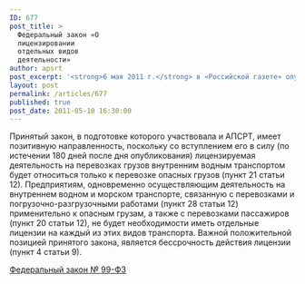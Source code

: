 ```yaml
---
ID: 677
post_title: >
  Федеральный закон «О
  лицензировании
  отдельных видов
  деятельности»
author: apsrt
post_excerpt: '<strong>6 мая 2011 г.</strong> в «Российской газете» опубликован Федеральный закон от 4 мая 2011 года № 99-ФЗ «О лицензировании отдельных видов деятельности».<br />'
layout: post
permalink: /articles/677
published: true
post_date: 2011-05-10 16:30:00
---
```

Принятый закон, в подготовке которого участвовала и АПСРТ, имеет позитивную направленность, поскольку со вступлением его в силу (по истечении 180 дней после дня опубликования) лицензируемая деятельность на перевозках грузов внутренним водным транспортом будет относиться только к перевозке опасных грузов (пункт 21 статьи 12). Предприятиям, одновременно осуществляющим деятельность на внутреннем водном и морском транспорте, связанную с перевозками и погрузочно-разгрузочными работами (пункт 28 статьи 12) применительно к опасным грузам, а также с перевозками пассажиров (пункт 20 статьи 12), не будет необходимости иметь отдельные лицензии на каждый из этих видов транспорта. Важной положительной позицией принятого закона, является бессрочность действия лицензии (пункт 4 статьи 9).  
  
[Федеральный закон № 99-ФЗ][1]

 [1]: http://www.apsrt.ru/docs/99-fz.doc
